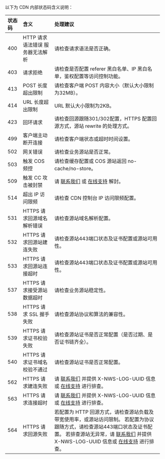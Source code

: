 

以下为 CDN 内部状态码含义说明：

| 状态码 | 含义                             | 处理建议                                                     |
| :----- | :------------------------------- | :----------------------------------------------------------- |
| 400    | HTTP 请求语法错误 服务器无法解析 | 请检查请求语法是否正确。                                     |
| 403    | 请求拒绝                         | 请检查是否配置 referer 黑白名单、IP 黑白名单，鉴权配置等访问控制功能。 |
| 413    | POST 长度超出限制                | 请检查客户端 POST 内容大小（默认大小限制为32MB）。           |
| 414    | URL 长度超出限制                 | URL 默认大小限制为2KB。                                      |
| 423    | 回环请求                         | 请检查回源跟随301/302配置，HTTPS 配置回源方式，源站 rewrite 的处理方式。 |
| 499    | 客户端主动断开连接               | 请检查客户端状态或超时时间设置。                             |
| 502    | 网关错误                         | 请检查业务源站是否正常。                                     |
| 503    | 触发 COS 频控                    | 请检查缓存配置或 COS 源站返回 no-cache/no-store。            |
| 509    | 触发 CC 攻击被封禁               | 请 [联系我们](https://cloud.tencent.com/about/connect) 或 [在线支持](https://cloud.tencent.com/online-service?from=connect-entry) 解封。 |
| 514    | 超出 IP 访问限频                 | 请检查 CDN 控制台 IP 访问限频配置。                          |
| 531    | HTTPS 请求回源域名解析错误       | 请检查源站域名解析配置。                                     |
| 532    | HTTPS 请求回源站建连失败         | 请检查源站443端口状态及证书配置或源站可用性。                |
| 533    | HTTPS 请求回源站连接超时         | 请检查源站443端口状态及证书配置或源站可用性。                |
| 537    | HTTPS 请求接受源站数据超时       | 请检查业务源站稳定性。                                       |
| 538    | HTTPS 请求 SSL 握手失败          | 请检查源站协议和算法的兼容性。                               |
| 539    | HTTPS 请求证书校验失败           | 请检查源站证书是否正常配置（是否过期、是否证书链齐全）。     |
| 540    | HTTPS 请求证书域名校验不通过     | 请检查源站证书是否正常配置。                                 |
| 562    | HTTPS 请求建连失败               | 请 [联系我们](https://cloud.tencent.com/about/connect) 并提供 X-NWS-LOG-UUID 信息或 [在线支持](https://cloud.tencent.com/online-service?from=connect-entry) 进行排查。 |
| 563    | HTTPS 请求连接超时               | 请 [联系我们](https://cloud.tencent.com/about/connect) 并提供 X-NWS-LOG-UUID 信息或 [在线支持](https://cloud.tencent.com/online-service?from=connect-entry) 进行排查。 |
| 564    | HTTPS 请求回源失败               | 若配置为 HTTP 回源方式，请检查源站负载及带宽使用率，或源站访问限制。 若配置为协议跟随方式，请检查源站443端口状态及证书配置。 若排查源站无异常，请 [联系我们](https://cloud.tencent.com/about/connect) 并提供 X-NWS-LOG-UUID 信息或 [在线支持](https://cloud.tencent.com/online-service?from=connect-entry) 进行排查。 |
